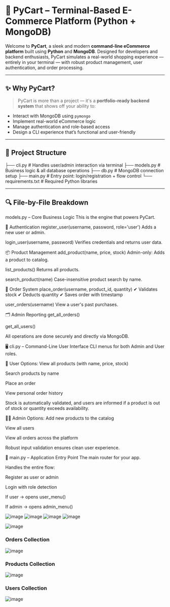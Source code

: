 # 🛒 PyCart – Terminal-Based E-Commerce Platform (Python + MongoDB)

Welcome to **PyCart**, a sleek and modern **command-line eCommerce platform** built using **Python** and **MongoDB**. Designed for developers and backend enthusiasts, PyCart simulates a real-world shopping experience — entirely in your terminal — with robust product management, user authentication, and order processing.

---

## ✨ Why PyCart?

> PyCart is more than a project — it's a **portfolio-ready backend system** that shows off your ability to:
- Interact with MongoDB using `pymongo`
- Implement real-world eCommerce logic
- Manage authentication and role-based access
- Design a CLI experience that’s functional and user-friendly

---

## 📁 Project Structure

├── cli.py # Handles user/admin interaction via terminal
├── models.py # Business logic & all database operations
├── db.py # MongoDB connection setup
├── main.py # Entry point: login/registration + flow control
└── requirements.txt # Required Python libraries


---

## 🔍 File-by-File Breakdown

models.py – Core Business Logic
This is the engine that powers PyCart.

👤 Authentication
register_user(username, password, role='user')
Adds a new user or admin.

login_user(username, password)
Verifies credentials and returns user data.

📦 Product Management
add_product(name, price, stock)
Admin-only: Adds a product to catalog.

list_products()
Returns all products.

search_product(name)
Case-insensitive product search by name.

🛒 Order System
place_order(username, product_id, quantity)
✔ Validates stock
✔ Deducts quantity
✔ Saves order with timestamp

user_orders(username)
View a user's past purchases.

🗂 Admin Reporting
get_all_orders()

get_all_users()

All operations are done securely and directly via MongoDB.

🖥️ cli.py – Command-Line User Interface
CLI menus for both Admin and User roles.

👤 User Options:
View all products (with name, price, stock)

Search products by name

Place an order

View personal order history

Stock is automatically validated, and users are informed if a product is out of stock or quantity exceeds availability.

👨‍💼 Admin Options:
Add new products to the catalog

View all users

View all orders across the platform

Robust input validation ensures clean user experience.


🚀 main.py – Application Entry Point
The main router for your app.

Handles the entire flow:

Register as user or admin

Login with role detection

If user → opens user_menu()

If admin → opens admin_menu()

![image](https://github.com/user-attachments/assets/b2bb89f8-0105-4523-84e9-7399120acbe8)
![image](https://github.com/user-attachments/assets/222ce3b6-6f4e-4f2c-a882-097f3f26cc66)
![image](https://github.com/user-attachments/assets/39260934-38cc-4197-be15-94cc410ead2a)
![image](https://github.com/user-attachments/assets/efc016b3-f5be-4a11-814f-199570422894)



![image](https://github.com/user-attachments/assets/ea93d421-acac-4ff3-a2ec-0b866bc32ddb)


### Orders Collection
![image](https://github.com/user-attachments/assets/ee77ef4a-97a3-498b-bad2-fd7b5301455a)


### Products Collection
![image](https://github.com/user-attachments/assets/c3f14f40-5dc7-4de3-8944-0b431e6cac18)

### Users Collection
![image](https://github.com/user-attachments/assets/fe59d0a3-6103-4313-beb6-54361e4f41f2)




